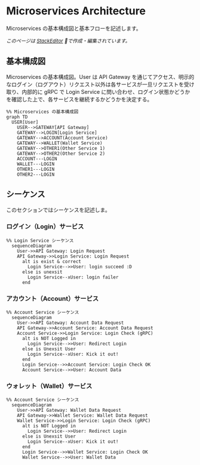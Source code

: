 
# Microservices Architecture
Microservices の基本構成図と基本フローを記述します。

_<font size="-1">このページは [StackEditor](https://stackedit.io/) で作成・編集されています。</font>_

## 基本構成図
Microservices の基本構成図。User は API Gateway を通じてアクセス、明示的なログイン（ログアウト）リクエスト以外は各サービスが一旦リクエストを受け取り、内部的に gRPC で Login Service に問い合わせ、ログイン状態かどうかを確認した上で、各サービスを継続するかどうかを決定する。
```mermaid
%% Microservices の基本構成図
graph TD
  USER[User]
    USER-->GATEWAY[API Gateway]
    GATEWAY-->LOGIN[Login Service]
    GATEWAY-->ACCOUNT(Account Service)
    GATEWAY-->WALLET(Wallet Service)
    GATEWAY-->OTHER1(Other Service 1)
    GATEWAY-->OTHER2(Other Service 2)
    ACCOUNT---LOGIN
    WALLET---LOGIN
    OTHER1---LOGIN
    OTHER2---LOGIN
```

## シーケンス
このセクションではシーケンスを記述しま。

### ログイン（Login）サービス
```mermaid
%% Login Service シーケンス
  sequenceDiagram
    User->>API Gateway: Login Request
    API Gateway->>Login Service: Login Request
      alt is exist & correct
        Login Service-->>User: login succeed :D
      else is unexsit
        Login Service--xUser: login failer
      end
```

### アカウント（Account）サービス
```mermaid
%% Account Service シーケンス
  sequenceDiagram
    User->>API Gateway: Account Data Request
    API Gateway->>Account Service: Account Data Request
    Account Service->>Login Service: Login Check (gRPC)
      alt is NOT Logged in
        Login Service-->>User: Redirect Login
      else is Unexsit User
        Login Service--xUser: Kick it out!
      end
      Login Service-->>Account Service: Login Check OK
      Account Service-->>User: Account Data
```

### ウォレット（Wallet）サービス
```mermaid
%% Account Service シーケンス
  sequenceDiagram
    User->>API Gateway: Wallet Data Request
    API Gateway->>Wallet Service: Wallet Data Request
    Wallet Service->>Login Service: Login Check (gRPC)
      alt is NOT Logged in
        Login Service-->>User: Redirect Login
      else is Unexsit User
        Login Service--xUser: Kick it out!
      end
      Login Service-->>Wallet Service: Login Check OK
      Wallet Service-->>User: Wallet Data
```

<!--stackedit_data:
eyJoaXN0b3J5IjpbMTU0OTA0MDY3MywtMTk5ODk3MDk0OCw0ND
U5NjE5NDgsMTU0NjAzMTEwMV19
-->